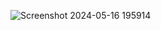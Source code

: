 ![Screenshot 2024-05-16 195914](https://github.com/Nilesh-Bhoi23/Education-Website/assets/147185281/1d11ee58-6c32-49ff-b5ad-a4e1917f0ec1)
